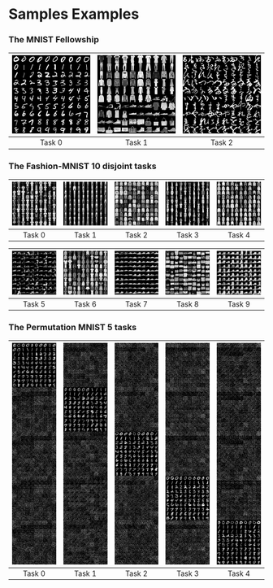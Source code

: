 

# Samples Examples


### The MNIST Fellowship

|<img src="/Samples/mnist_fellowship/mnist_fellowship_task_0.png" width="200">|<img src="/Samples/mnist_fellowship/mnist_fellowship_task_1.png" width="200">|<img src="/Samples/mnist_fellowship/mnist_fellowship_task_2.png" width="200">|   
|:-------------------------:|:-------------------------:|:-------------------------:|
|Task 0 | Task 1 | Task 2|

### The Fashion-MNIST 10 disjoint tasks

|<img src="/Samples/disjoint_10_tasks/fashion_task_0.png" width="150">|<img src="/Samples/disjoint_10_tasks/fashion_task_1.png" width="150">|<img src="/Samples/disjoint_10_tasks/fashion_task_2.png" width="150">|<img src="/Samples/disjoint_10_tasks/fashion_task_3.png" width="150">|<img src="/Samples/disjoint_10_tasks/fashion_task_4.png" width="150">|    
|:-------------------------:|:-------------------------:|:-------------------------:|:-------------------------:|:-------------------------:|
|Task 0 | Task 1 | Task 2 | Task 3 | Task 4|

|<img src="/Samples/disjoint_10_tasks/fashion_task_5.png" width="150">|<img src="/Samples/disjoint_10_tasks/fashion_task_6.png" width="150">|<img src="/Samples/disjoint_10_tasks/fashion_task_7.png" width="150">|<img src="/Samples/disjoint_10_tasks/fashion_task_8.png" width="150">|<img src="/Samples/disjoint_10_tasks/fashion_task_9.png" width="150">|    
|:-------------------------:|:-------------------------:|:-------------------------:|:-------------------------:|:-------------------------:|
|Task 5 | Task 6 | Task 7 | Task 8 | Task 9|

### The Permutation MNIST 5 tasks

|<img src="/Samples/5_tasks/MNIST_permutations_task_0.png" width="150">|<img src="/Samples/5_tasks/MNIST_permutations_task_1.png" width="150">|<img src="/Samples/5_tasks/MNIST_permutations_task_2.png" width="150">|<img src="/Samples/5_tasks/MNIST_permutations_task_3.png" width="150">|<img src="/Samples/5_tasks/MNIST_permutations_task_4.png" width="150">|   
|:-------------------------:|:-------------------------:|:-------------------------:|:-------------------------:|:-------------------------:|
|Task 0 | Task 1 | Task 2 | Task 3 | Task 4|


